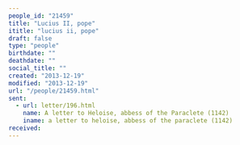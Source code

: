 ```yaml
---
people_id: "21459"
title: "Lucius II, pope"
ititle: "lucius ii, pope"
draft: false
type: "people"
birthdate: ""
deathdate: ""
social_title: ""
created: "2013-12-19"
modified: "2013-12-19"
url: "/people/21459.html"
sent:
  - url: letter/196.html
    name: A letter to Heloise, abbess of the Paraclete (1142)
    iname: a letter to heloise, abbess of the paraclete (1142)
received:
---
```

